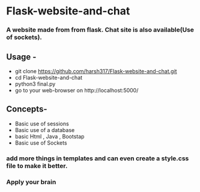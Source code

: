 # Flask-website-and-chat
### A website made from from flask. Chat site is also available(Use of sockets). 
## Usage -
- git clone https://github.com/harsh317/Flask-website-and-chat.git
- cd Flask-website-and-chat
- python3 final.py
- go to your web-browser on http://localhost:5000/
## Concepts-
- Basic use of sessions
- Basic use of a database
- basic Html , Java , Bootstap
- Basic use of Sockets
### add more things in templates and can even create a style.css file to make it better.
### Apply your brain
